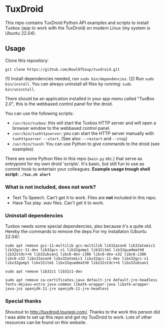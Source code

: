 # TuxDroid
This repo contains TuxDroid Python API examples and scripts to install Tuxbox (app to work with the TuxDroid) on modern Linux (my system is Ubuntu 22.04).

## Usage
Clone this repository:
```
git clone https://github.com/BowlOfSoup/tuxdroid.git
```

(1) Install dependencies needed, run `sudo bin/dependencies`.
(2) Run `sudo bin/install`. You can always uninstall all files by running: `sudo bin/uninstall`.

There should be an application installed in your app menu called "TuxBox 2.0", this is the webbased control panel for the droid.

You can use the following scripts:
* `/usr/bin/tuxbox`: this will start the Tuxbox HTTP server and will open a browser window to the webbased control panel.
* `/usr/bin/tuxhttpserver`: you can start the HTTP server manually with `tuxhttpserver --start`. (See also: `--restart` and `--stop`)
* `/usr/bin/tuxsh`: You can use Python to give commands to the droid (see examples)

There are some Python files in this repo (`main.py` etc.) that serve as entrypoint for my own droid 'scripts'. It's basic, but still fun to use as commit hook to entertain your colleagues. **Example usage trough shell script: `./tux.sh alert`**

### What is not included, does not work?
* Text To Speech. Can't get it to work. Files are **not** included in this repo.
* Have Tux play .wav files. Can't get it to work.

### Uninstall dependencies
Tuxbox needs some special dependencies, also because it's a quite old. Hereby the commands to remove the deps For my installaton (Ubuntu 22.04):

```
sudo apt remove gcc-11-multilib gcc-multilib lib32asan6 lib32atomic1 lib32gcc-11-dev lib32gcc-s1 lib32gomp1 lib32itm1 lib32quadmath0 lib32stdc++6 lib32ubsan1 libc6-dev-i386 libc6-dev-x32 libc6-i386 libc6-x32 libx32asan6 libx32atomic1 libx32gcc-11-dev libx32gcc-s1 libx32gomp1 libx32itm1 libx32quadmath0 libx32stdc++6 libx32ubsan1 

sudo apt remove lib32z1 lib32z1-dev

sudo apt remove ca-certificates-java default-jre default-jre-headless fonts-dejavu-extra java-common libatk-wrapper-java libatk-wrapper-java-jni openjdk-11-jre openjdk-11-jre-headless
```

### Special thanks
Shoutout to http://tuxdroid.tounepi.com/. Thanks to the work this person did I was able to set up this repo and get my TuxDroid to work. Lots of other resources can be found on this website.